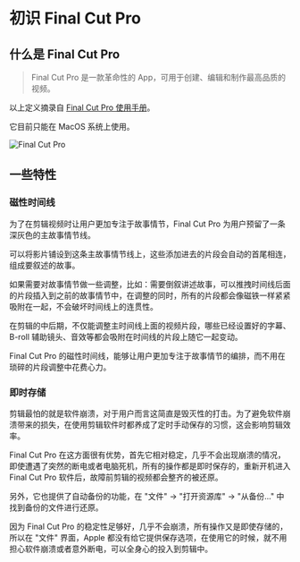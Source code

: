 # 初识 Final Cut Pro

## 什么是 Final Cut Pro

> Final Cut Pro 是一款革命性的 App，可用于创建、编辑和制作最高品质的视频。

以上定义摘录自 [Final Cut Pro 使用手册](https://support.apple.com/zh-cn/guide/final-cut-pro/ver92bd10f5/mac)。

它目前只能在 MacOS 系统上使用。

![Final Cut Pro](https://user-images.githubusercontent.com/8327004/187150784-427215d6-bc1d-4ed7-bd6e-53737ad9e1f4.png)

## 一些特性

### 磁性时间线

为了在剪辑视频时让用户更加专注于故事情节，Final Cut Pro 为用户预留了一条深灰色的主故事情节线。

可以将影片铺设到这条主故事情节线上，这些添加进去的片段会自动的首尾相连，组成要叙述的故事。

如果需要对故事情节做一些调整，比如：需要倒叙讲述故事，可以推拽时间线后面的片段插入到之前的故事情节中，在调整的同时，所有的片段都会像磁铁一样紧紧吸附在一起，不会破坏时间线上的连贯性。

在剪辑的中后期，不仅能调整主时间线上面的视频片段，哪些已经设置好的字幕、B-roll 辅助镜头、音效等都会吸附在时间线的片段上随它一起变动。

Final Cut Pro 的磁性时间线，能够让用户更加专注于故事情节的编排，而不用在琐碎的片段调整中花费心力。

### 即时存储

剪辑最怕的就是软件崩溃，对于用户而言这简直是毁灭性的打击。为了避免软件崩溃带来的损失，在使用剪辑软件时都养成了定时手动保存的习惯，这会影响剪辑效率。

Final Cut Pro 在这方面很有优势，首先它相对稳定，几乎不会出现崩溃的情况，即使遭遇了突然的断电或者电脑死机，所有的操作都是即时保存的，重新开机进入 Final Cut Pro 软件后，故障前剪辑的视频都会整齐的被还原。

另外，它也提供了自动备份的功能，在 "文件" -> "打开资源库" -> "从备份..." 中找到备份的文件进行还原。

因为 Final Cut Pro 的稳定性足够好，几乎不会崩溃，所有操作又是即使存储的，所以在 "文件" 界面，Apple 都没有给它提供保存选项，在使用它的时候，就不用担心软件崩溃或者意外断电，可以全身心的投入到剪辑中。